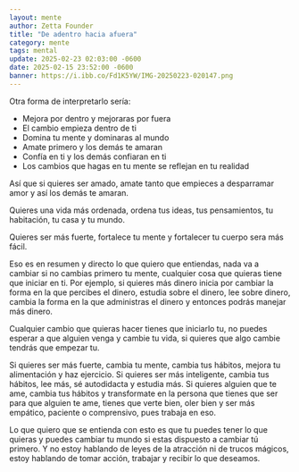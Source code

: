 ```yaml
---
layout: mente
author: Zetta Founder
title: "De adentro hacia afuera"
category: mente
tags: mental
update: 2025-02-23 02:03:00 -0600
date: 2025-02-15 23:52:00 -0600
banner: https://i.ibb.co/Fd1K5YW/IMG-20250223-020147.png
---
```

Otra forma de interpretarlo sería:

- Mejora por dentro y mejoraras por fuera
- El cambio empieza dentro de ti
- Domina tu mente y dominaras al mundo
- Amate primero y los demás te amaran
- Confía en ti y los demás confiaran en ti
- Los cambios que hagas en tu mente se reflejan en tu realidad

Así que si quieres ser amado, amate tanto que empieces a desparramar amor y así los demás te amaran.

Quieres una vida más ordenada, ordena tus ideas, tus pensamientos, tu habitación, tu casa y tu mundo.

Quieres ser más fuerte, fortalece tu mente y fortalecer tu cuerpo sera más fácil.

Eso es en resumen y directo lo que quiero que entiendas, nada va a cambiar si no cambias primero tu mente, cualquier cosa que quieras tiene que iniciar en ti. Por ejemplo, si quieres más dinero inicia por cambiar la forma en la que percibes el dinero, estudia sobre el dinero, lee sobre dinero, cambia la forma en la que administras el dinero y entonces podrás manejar más dinero.

Cualquier cambio que quieras hacer tienes que iniciarlo tu, no puedes esperar a que alguien venga y cambie tu vida, si quieres que algo cambie tendrás que empezar tu.

Si quieres ser más fuerte, cambia tu mente, cambia tus hábitos, mejora tu alimentación y haz ejercicio. Si quieres ser más inteligente, cambia tus hábitos, lee más, sé autodidacta y estudia más. Si quieres alguien que te ame, cambia tus hábitos y transformate en la persona que tienes que ser para que alguien te ame, tienes que verte bien, oler bien y ser más empático, paciente o comprensivo, pues trabaja en eso.

Lo que quiero que se entienda con esto es que tu puedes tener lo que quieras y puedes cambiar tu mundo si estas dispuesto a cambiar tú primero. Y no estoy hablando de leyes de la atracción ni de trucos mágicos, estoy hablando de tomar acción, trabajar y recibir lo que deseamos.